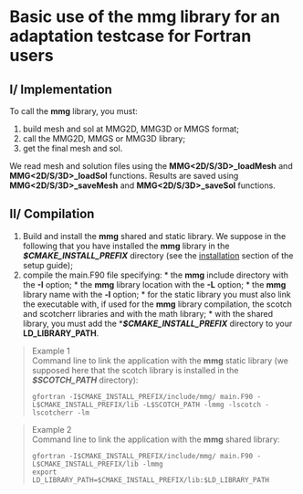 # Basic use of the **mmg** library for an adaptation testcase for Fortran users

## I/ Implementation
To call the **mmg** library, you must:  
  1. build mesh and sol at MMG2D, MMG3D or MMGS format;
  2. call the MMG2D, MMGS or MMG3D library;
  3. get the final mesh and sol.

  We read mesh and solution files using the **MMG<2D/S/3D>_loadMesh** and **MMG<2D/S/3D>_loadSol** functions.
  Results are saved using **MMG<2D/S/3D>_saveMesh** and **MMG<2D/S/3D>_saveSol** functions.

## II/ Compilation
  1. Build and install the **mmg** shared and static library. We suppose in the following that you have installed the **mmg** library in the **_$CMAKE_INSTALL_PREFIX_** directory (see the [installation](https://github.com/MmgTools/Mmg/wiki/Setup-guide#iii-installation) section of the setup guide);
  2. compile the main.F90 file specifying:
    * the **mmg** include directory with the **-I** option;
    * the **mmg** library location with the **-L** option;
    * the **mmg** library name with the **-l** option;
    * for the static library you must also link the executable with, if used for the **mmg** library compilation, the scotch and scotcherr libraries and with the math library;
    * with the shared library, you must add the ***_$CMAKE_INSTALL_PREFIX_** directory to your **LD_LIBRARY_PATH**.

> Example 1  
>  Command line to link the application with the **mmg** static library (we supposed here that the scotch library is installed in the **_$SCOTCH_PATH_** directory):  
> ```Shell
> gfortran -I$CMAKE_INSTALL_PREFIX/include/mmg/ main.F90 -L$CMAKE_INSTALL_PREFIX/lib -L$SCOTCH_PATH -lmmg -lscotch -lscotcherr -lm
> ```

> Example 2  
>  Command line to link the application with the **mmg** shared library:  
> ```Shell
> gfortran -I$CMAKE_INSTALL_PREFIX/include/mmg/ main.F90 -L$CMAKE_INSTALL_PREFIX/lib -lmmg
> export LD_LIBRARY_PATH=$CMAKE_INSTALL_PREFIX/lib:$LD_LIBRARY_PATH
> ```
